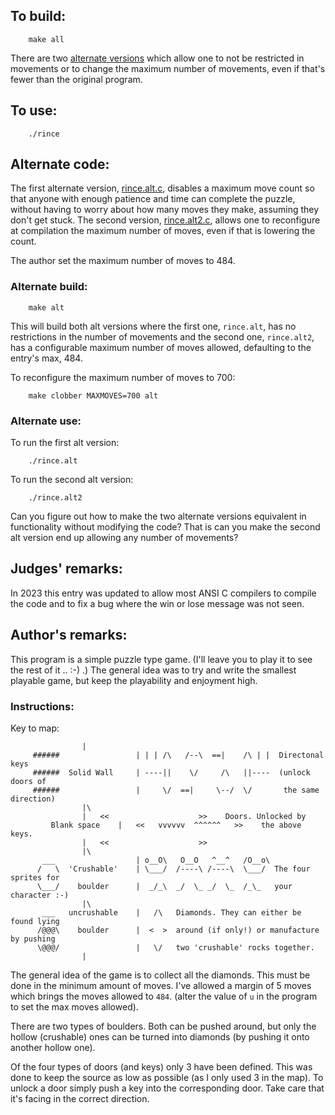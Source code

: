 ## To build:

``` <!---sh-->
    make all
```

There are two [alternate versions](#alternate-code) which allow one to not be
restricted in movements or to change the maximum number of movements, even if
that's fewer than the original program.


## To use:

``` <!---sh-->
    ./rince
```


## Alternate code:

The first alternate version, [rince.alt.c](rince.alt.c), disables a maximum move
count so that anyone with enough patience and time can complete the puzzle,
without having to worry about how many moves they make, assuming they don't get
stuck. The second version, [rince.alt2.c](rince.alt2.c), allows one to
reconfigure at compilation the maximum number of moves, even if that is lowering
the count.

The author set the maximum number of moves to 484.


### Alternate build:

``` <!---sh-->
    make alt
```

This will build both alt versions where the first one, `rince.alt`, has no
restrictions in the number of movements and the second one, `rince.alt2`, has a
configurable maximum number of moves allowed, defaulting to the entry's max,
484.

To reconfigure the maximum number of moves to 700:

``` <!---sh-->
    make clobber MAXMOVES=700 alt
```


### Alternate use:

To run the first alt version:

``` <!---sh-->
    ./rince.alt
```

To run the second alt version:

``` <!---sh-->
    ./rince.alt2
```

Can you figure out how to make the two alternate versions equivalent in
functionality without modifying the code? That is can you make the second alt
version end up allowing any number of movements?


## Judges' remarks:

In 2023 this entry was updated to allow most ANSI C compilers to compile
the code and to fix a bug where the win or lose message was not seen.


## Author's remarks:

This program is a simple puzzle type game. (I'll leave you to play
it to see the rest of it .. :-) .)  The general idea was to try and
write the smallest playable game, but keep the playability and
enjoyment high.

### Instructions:

Key to map:

```
			    |
     ######                 | | | /\   /--\  ==|    /\ | |  Directonal keys
     ######  Solid Wall     | ----||    \/     /\   ||----  (unlock doors of
     ######                 |     \/  ==|     \--/  \/       the same direction)
			    |\
			    |   <<                    >>    Doors. Unlocked by
	     Blank space    |   <<   vvvvvv  ^^^^^^   >>    the above keys.
			    |   <<                    >>
			    |\
       ___                  | o__O\   O__O   ^__^   /O__o\
      /   \  'Crushable'    | \___/  /----\ /----\  \___/  The four sprites for
      \___/    boulder      |  _/_\  _/  \_ _/  \_  /_\_   your character :-)
			    |\
       ___   uncrushable    |   /\   Diamonds. They can either be found lying
      /@@@\    boulder      |  <  >  around (if only!) or manufacture by pushing
      \@@@/                 |   \/   two 'crushable' rocks together.
			    |
```

The general idea of the game is to collect all the diamonds. This must
be done in the minimum amount of moves. I've allowed a margin of 5
moves which brings the moves allowed to `484`. (alter the value of `u` in
the program to set the max moves allowed).

There are two types of boulders. Both can be pushed around, but only
the hollow (crushable) ones can be turned into diamonds (by pushing it
onto another hollow one).

Of the four types of doors (and keys) only 3 have been defined. This
was done to keep the source as low as possible (as I only used 3 in the
map).  To unlock a door simply push a key into the corresponding door.
Take care that it's facing in the correct direction.


<!--

    Copyright © 1984-2024 by Landon Curt Noll. All Rights Reserved.

    You are free to share and adapt this file under the terms of this license:

	Creative Commons Attribution-ShareAlike 4.0 International (CC BY-SA 4.0)

    For more information, see:

	https://creativecommons.org/licenses/by-sa/4.0/

-->
